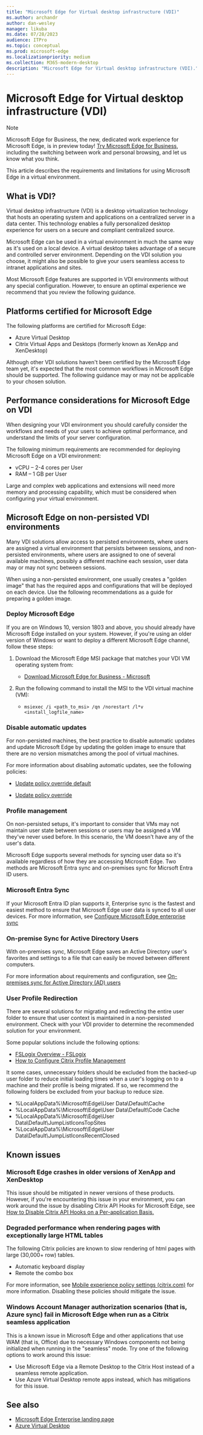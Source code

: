 ```yaml
---
title: "Microsoft Edge for Virtual desktop infrastructure (VDI)"
ms.author: archandr
author: dan-wesley
manager: likuba
ms.date: 07/28/2023
audience: ITPro
ms.topic: conceptual
ms.prod: microsoft-edge
ms.localizationpriority: medium
ms.collection: M365-modern-desktop
description: "Microsoft Edge for Virtual desktop infrastructure (VDI)."
---
```


# Microsoft Edge for Virtual desktop infrastructure (VDI)

> [!NOTE]
> Microsoft Edge for Business, the new, dedicated work experience for Microsoft Edge, is in preview today! [Try Microsoft Edge for Business](/deployedge/microsoft-edge-for-business), including the switching between work and personal browsing, and let us know what you think.

This article describes the requirements and limitations for using Microsoft Edge in a virtual environment.

## What is VDI?

Virtual desktop infrastructure (VDI) is a desktop virtualization technology that hosts an operating system and applications on a centralized server in a data center. This technology enables a fully personalized desktop experience for users on a secure and compliant centralized source.

Microsoft Edge can be used in a virtual environment in much the same way as it's used on a local device. A virtual desktop takes advantage of a secure and controlled server environment. Depending on the VDI solution you choose, it might also be possible to give your users seamless access to intranet applications and sites.

Most Microsoft Edge features are supported in VDI environments without any special configuration. However, to ensure an optimal experience we recommend that you review the following guidance.

## Platforms certified for Microsoft Edge

The following platforms are certified for Microsoft Edge:

- Azure Virtual Desktop
- Citrix Virtual Apps and Desktops (formerly known as XenApp and XenDesktop)

Although other VDI solutions haven't been certified by the Microsoft Edge team yet, it's expected that the most common workflows in Microsoft Edge should be supported. The following guidance may or may not be applicable to your chosen solution.

## Performance considerations for Microsoft Edge on VDI

When designing your VDI environment you should carefully consider the workflows and needs of your users to achieve optimal performance, and understand the limits of your server configuration.

The following minimum requirements are recommended for deploying Microsoft Edge on a VDI environment:

- vCPU – 2-4 cores per User
- RAM – 1 GB per User

Large and complex web applications and extensions will need more memory and processing capability, which must be considered when configuring your virtual environment.

## Microsoft Edge on non-persisted VDI environments

Many VDI solutions allow access to persisted environments, where users are assigned a virtual environment that persists between sessions, and non-persisted environments, where users are assigned to one of several available machines, possibly a different machine each session, user data may or may not sync between sessions.

When using a non-persisted environment, one usually creates a "golden image" that has the required apps and configurations that will be deployed on each device. Use the following recommendations as a guide for preparing a golden image.

### Deploy Microsoft Edge

If you are on Windows 10, version 1803 and above, you should already have Microsoft Edge installed on your system. However, if you're using an older version of Windows or want to deploy a different Microsoft Edge channel, follow these steps:

1. Download the Microsoft Edge MSI package that matches your VDI VM operating system from:

    - [Download Microsoft Edge for Business - Microsoft](https://www.microsoft.com/edge/business/download)

2. Run the following command to install the MSI to the VDI virtual machine (VM):

    - `msiexec /i <path_to_msi> /qn /norestart /l*v <install_logfile_name>`

### Disable automatic updates

For non-persisted machines, the best practice to disable automatic updates and update Microsoft Edge by updating the golden image to ensure that there are no version mismatches among the pool of virtual machines.

For more information about disabling automatic updates, see the following policies:

- [Update policy override default](/deployedge/microsoft-edge-update-policies#updatedefault)

- [Update policy override](/deployedge/microsoft-edge-update-policies#update)

### Profile management

On non-persisted setups, it's important to consider that VMs may not maintain user state between sessions or users may be assigned a VM they've never used before. In this scenario, the VM doesn't have any of the user's data.

Microsoft Edge supports several methods for syncing user data so it's available regardless of how they are accessing Microsoft Edge. Two methods are Microsoft Entra sync and on-premises sync for Micrsoft Entra ID users.

### Microsoft Entra Sync

If your Microsoft Entra ID plan supports it, Enterprise sync is the fastest and easiest method to ensure that Microsoft Edge user data is synced to all user devices. For more information, see [Configure Microsoft Edge enterprise sync](/deployedge/microsoft-edge-enterprise-sync)

### On-premise Sync for Active Directory Users

With on-premises sync, Microsoft Edge saves an Active Directory user's favorites and settings to a file that can easily be moved between different computers.  

For more information about requirements and configuration, see [On-premises sync for Active Directory (AD) users](/deployedge/microsoft-edge-on-premises-sync)

### User Profile Redirection  

There are several solutions for migrating and redirecting the entire user folder to ensure that user context is maintained in a non-persisted environment. Check with your VDI provider to determine the recommended solution for your environment.

Some popular solutions include the following options:

- [FSLogix Overview - FSLogix](/fslogix/overview)
- [How to Configure Citrix Profile Management](https://support.citrix.com/article/CTX222893)

It some cases, unnecessary folders should be excluded from the backed-up user folder to reduce initial loading times when a user's logging on to a machine and their profile is being migrated. If so, we recommend the following folders be excluded from your backup to reduce size.

- %LocalAppData%\Microsoft\Edge\User Data\Default\Cache
- %LocalAppData%\Microsoft\Edge\User Data\Default\Code Cache
- %LocalAppData%\Microsoft\Edge\User Data\Default\JumpListIconsTopSites
- %LocalAppData%\Microsoft\Edge\User Data\Default\JumpListIconsRecentClosed

## Known issues

### Microsoft Edge crashes in older versions of XenApp and XenDesktop

This issue should be mitigated in newer versions of these products. However, if you're encountering this issue in your environment, you can work around the issue by disabling Citrix API Hooks for Microsoft Edge, see [How to Disable Citrix API Hooks on a Per-application Basis.](https://support.citrix.com/article/CTX107825)

### Degraded performance when rendering pages with exceptionally large HTML tables

The following Citrix policies are known to slow rendering of html pages with large (30,000+ row) tables.

- Automatic keyboard display
- Remote the combo box

For more information, see [Mobile experience policy settings (citrix.com)](https://docs.citrix.com/en-us/xenapp-and-xendesktop/7-15-ltsr/policies/reference/ica-policy-settings/mobile-experience-policy-settings.html) for more information. Disabling these policies should mitigate the issue.

### Windows Account Manager authorization scenarios (that is, Azure sync) fail in Microsoft Edge when run as a Citrix seamless application

This is a known issue in Microsoft Edge and other applications that use WAM (that is, Office) due to necessary Windows components not being initialized when running in the "seamless" mode. Try one of the following options to work around this issue:

- Use Microsoft Edge via a Remote Desktop to the Citrix Host instead of a seamless remote application.
- Use Azure Virtual Desktop remote apps instead, which has mitigations for this issue.

## See also

- [Microsoft Edge Enterprise landing page](https://aka.ms/EdgeEnterprise)
- [Azure Virtual Desktop](https://azure.microsoft.com/services/virtual-desktop/)
